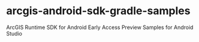 arcgis-android-sdk-gradle-samples
=================================

ArcGIS Runtime SDK for Android Early Access Preview Samples for Android Studio
